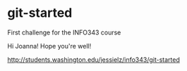 # git-started
First challenge for the INFO343 course

Hi Joanna! Hope you're well!

http://students.washington.edu/jessielz/info343/git-started